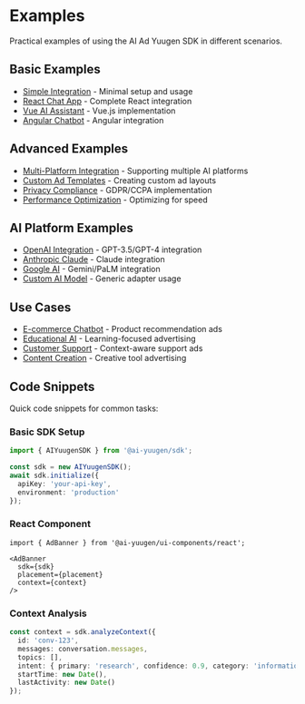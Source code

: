 # Examples

Practical examples of using the AI Ad Yuugen SDK in different scenarios.

## Basic Examples

- [Simple Integration](./basic-integration.md) - Minimal setup and usage
- [React Chat App](./react-chat-app.md) - Complete React integration
- [Vue AI Assistant](./vue-ai-assistant.md) - Vue.js implementation
- [Angular Chatbot](./angular-chatbot.md) - Angular integration

## Advanced Examples

- [Multi-Platform Integration](./multi-platform.md) - Supporting multiple AI platforms
- [Custom Ad Templates](./custom-templates.md) - Creating custom ad layouts
- [Privacy Compliance](./privacy-compliance.md) - GDPR/CCPA implementation
- [Performance Optimization](./performance-optimization.md) - Optimizing for speed

## AI Platform Examples

- [OpenAI Integration](./openai-integration.md) - GPT-3.5/GPT-4 integration
- [Anthropic Claude](./anthropic-claude.md) - Claude integration
- [Google AI](./google-ai.md) - Gemini/PaLM integration
- [Custom AI Model](./custom-ai-model.md) - Generic adapter usage

## Use Cases

- [E-commerce Chatbot](./ecommerce-chatbot.md) - Product recommendation ads
- [Educational AI](./educational-ai.md) - Learning-focused advertising
- [Customer Support](./customer-support.md) - Context-aware support ads
- [Content Creation](./content-creation.md) - Creative tool advertising

## Code Snippets

Quick code snippets for common tasks:

### Basic SDK Setup

```typescript
import { AIYuugenSDK } from '@ai-yuugen/sdk';

const sdk = new AIYuugenSDK();
await sdk.initialize({
  apiKey: 'your-api-key',
  environment: 'production'
});
```

### React Component

```tsx
import { AdBanner } from '@ai-yuugen/ui-components/react';

<AdBanner
  sdk={sdk}
  placement={placement}
  context={context}
/>
```

### Context Analysis

```typescript
const context = sdk.analyzeContext({
  id: 'conv-123',
  messages: conversation.messages,
  topics: [],
  intent: { primary: 'research', confidence: 0.9, category: 'informational', actionable: true },
  startTime: new Date(),
  lastActivity: new Date()
});
```